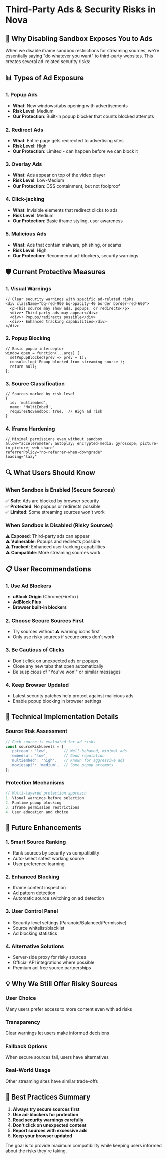 # Third-Party Ads & Security Risks in Nova

## 🚨 Why Disabling Sandbox Exposes You to Ads

When we disable iframe sandbox restrictions for streaming sources, we're essentially saying "do whatever you want" to third-party websites. This creates several ad-related security risks:

## 📊 Types of Ad Exposure

### 1. **Popup Ads** 
- **What**: New windows/tabs opening with advertisements
- **Risk Level**: Medium
- **Our Protection**: Built-in popup blocker that counts blocked attempts

### 2. **Redirect Ads**
- **What**: Entire page gets redirected to advertising sites
- **Risk Level**: High  
- **Our Protection**: Limited - can happen before we can block it

### 3. **Overlay Ads**
- **What**: Ads appear on top of the video player
- **Risk Level**: Low-Medium
- **Our Protection**: CSS containment, but not foolproof

### 4. **Click-jacking**
- **What**: Invisible elements that redirect clicks to ads
- **Risk Level**: Medium
- **Our Protection**: Basic iframe styling, user awareness

### 5. **Malicious Ads**
- **What**: Ads that contain malware, phishing, or scams
- **Risk Level**: High
- **Our Protection**: Recommend ad-blockers, security warnings

## 🛡️ Current Protective Measures

### 1. **Visual Warnings**
```tsx
// Clear security warnings with specific ad-related risks
<div className="bg-red-900 bg-opacity-40 border border-red-600">
  <p>This source may show ads, popups, or redirects</p>
  <div>• Third-party ads may appear</div>
  <div>• Popups/redirects possible</div> 
  <div>• Enhanced tracking capabilities</div>
</div>
```

### 2. **Popup Blocking**
```tsx
// Basic popup interceptor
window.open = function(...args) {
  setPopupBlocked(prev => prev + 1);
  console.log('Popup blocked from streaming source');
  return null;
};
```

### 3. **Source Classification**
```tsx
// Sources marked by risk level
{
  id: 'multiembed',
  name: 'MultiEmbed',
  requiresNoSandbox: true,  // High ad risk
}
```

### 4. **Iframe Hardening**
```tsx
// Minimal permissions even without sandbox
allow="accelerometer; autoplay; encrypted-media; gyroscope; picture-in-picture; web-share"
referrerPolicy="no-referrer-when-downgrade"
loading="lazy"
```

## 🔍 What Users Should Know

### **When Sandbox is Enabled (Secure Sources)**
✅ **Safe**: Ads are blocked by browser security  
✅ **Protected**: No popups or redirects possible  
✅ **Limited**: Some streaming sources won't work  

### **When Sandbox is Disabled (Risky Sources)**
⚠️ **Exposed**: Third-party ads can appear  
⚠️ **Vulnerable**: Popups and redirects possible  
⚠️ **Tracked**: Enhanced user tracking capabilities  
⚠️ **Compatible**: More streaming sources work  

## 📋 User Recommendations

### 1. **Use Ad Blockers**
- **uBlock Origin** (Chrome/Firefox)
- **AdBlock Plus** 
- **Browser built-in blockers**

### 2. **Choose Secure Sources First**
- Try sources without ⚠️ warning icons first
- Only use risky sources if secure ones don't work

### 3. **Be Cautious of Clicks**
- Don't click on unexpected ads or popups
- Close any new tabs that open automatically
- Be suspicious of "You've won!" or similar messages

### 4. **Keep Browser Updated**
- Latest security patches help protect against malicious ads
- Enable popup blocking in browser settings

## 🔧 Technical Implementation Details

### Source Risk Assessment
```typescript
// Each source is evaluated for ad risks
const sourceRiskLevels = {
  'pstream': 'low',       // Well-behaved, minimal ads
  'embedsu': 'low',       // Good reputation
  'multiembed': 'high',   // Known for aggressive ads
  'moviesapi': 'medium',  // Some popup attempts
};
```

### Protection Mechanisms
```typescript
// Multi-layered protection approach
1. Visual warnings before selection
2. Runtime popup blocking
3. Iframe permission restrictions
4. User education and choice
```

## 🚀 Future Enhancements

### 1. **Smart Source Ranking**
- Rank sources by security vs compatibility
- Auto-select safest working source
- User preference learning

### 2. **Enhanced Blocking**
- Iframe content inspection
- Ad pattern detection
- Automatic source switching on ad detection

### 3. **User Control Panel**
- Security level settings (Paranoid/Balanced/Permissive)
- Source whitelist/blacklist
- Ad blocking statistics

### 4. **Alternative Solutions**
- Server-side proxy for risky sources
- Official API integrations where possible
- Premium ad-free source partnerships

## 💡 Why We Still Offer Risky Sources

### **User Choice**
Many users prefer access to more content even with ad risks

### **Transparency**
Clear warnings let users make informed decisions

### **Fallback Options**
When secure sources fail, users have alternatives

### **Real-World Usage**
Other streaming sites have similar trade-offs

## 🎯 Best Practices Summary

1. **Always try secure sources first**
2. **Use ad-blockers for protection**
3. **Read security warnings carefully**
4. **Don't click on unexpected content**
5. **Report sources with excessive ads**
6. **Keep your browser updated**

The goal is to provide maximum compatibility while keeping users informed about the risks they're taking.
